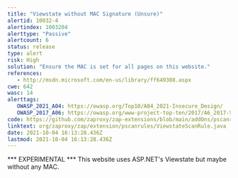 ```yaml
---
title: "Viewstate without MAC Signature (Unsure)"
alertid: 10032-4
alertindex: 1003204
alerttype: "Passive"
alertcount: 6
status: release
type: alert
risk: High
solution: "Ensure the MAC is set for all pages on this website."
references:
   - http://msdn.microsoft.com/en-us/library/ff649308.aspx
cwe: 642
wasc: 14
alerttags: 
   OWASP_2021_A04: https://owasp.org/Top10/A04_2021-Insecure_Design/
   OWASP_2017_A06: https://owasp.org/www-project-top-ten/2017/A6_2017-Security_Misconfiguration.html
code: https://github.com/zaproxy/zap-extensions/blob/main/addOns/pscanrules/src/main/java/org/zaproxy/zap/extension/pscanrules/ViewstateScanRule.java
linktext: org/zaproxy/zap/extension/pscanrules/ViewstateScanRule.java
date: 2021-10-04 16:13:28.436Z
lastmod: 2021-10-04 16:13:28.436Z
---
```

*** EXPERIMENTAL ***
This website uses ASP.NET's Viewstate but maybe without any MAC.


